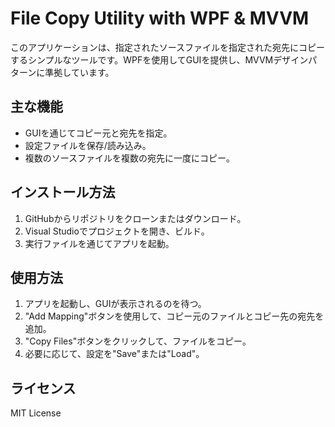 # File Copy Utility with WPF & MVVM

このアプリケーションは、指定されたソースファイルを指定された宛先にコピーするシンプルなツールです。WPFを使用してGUIを提供し、MVVMデザインパターンに準拠しています。

## 主な機能

- GUIを通じてコピー元と宛先を指定。
- 設定ファイルを保存/読み込み。
- 複数のソースファイルを複数の宛先に一度にコピー。

## インストール方法

1. GitHubからリポジトリをクローンまたはダウンロード。
2. Visual Studioでプロジェクトを開き、ビルド。
3. 実行ファイルを通じてアプリを起動。

## 使用方法

1. アプリを起動し、GUIが表示されるのを待つ。
2. "Add Mapping"ボタンを使用して、コピー元のファイルとコピー先の宛先を追加。
3. "Copy Files"ボタンをクリックして、ファイルをコピー。
4. 必要に応じて、設定を"Save"または"Load"。

## ライセンス

MIT License